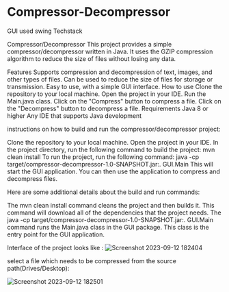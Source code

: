 # Compressor-Decompressor

GUI used swing Techstack

Compressor/Decompressor
This project provides a simple compressor/decompressor written in Java. It uses the GZIP compression algorithm to reduce the size of files without losing any data.

Features
Supports compression and decompression of text, images, and other types of files.
Can be used to reduce the size of files for storage or transmission.
Easy to use, with a simple GUI interface.
How to use
Clone the repository to your local machine.
Open the project in your IDE.
Run the Main.java class.
Click on the "Compress" button to compress a file.
Click on the "Decompress" button to decompress a file.
Requirements
Java 8 or higher
Any IDE that supports Java development

instructions on how to build and run the compressor/decompressor project:

Clone the repository to your local machine.
Open the project in your IDE.
In the project directory, run the following command to build the project:
mvn clean install
To run the project, run the following command:
java -cp target/compressor-decompressor-1.0-SNAPSHOT.jar:. GUI.Main
This will start the GUI application. You can then use the application to compress and decompress files.

Here are some additional details about the build and run commands:

The mvn clean install command cleans the project and then builds it. This command will download all of the dependencies that the project needs.
The java -cp target/compressor-decompressor-1.0-SNAPSHOT.jar:. GUI.Main command runs the Main.java class in the GUI package. This class is the entry point for the GUI application.

Interface of the project looks like : 
![Screenshot 2023-09-12 182404](https://github.com/AbdulMajeedShaik/Compressor-Decompressor/assets/131744350/55f8ac5a-1dec-4695-b831-5a738daf897e)

select a file which needs to be compressed from the source path(Drives/Desktop):

![Screenshot 2023-09-12 182501](https://github.com/AbdulMajeedShaik/Compressor-Decompressor/assets/131744350/2e5bff65-2fdf-4c92-8e85-e41a4b733b6b)

